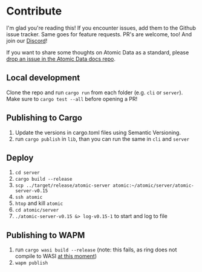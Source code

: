 # Contribute

I'm glad you're reading this!
If you encounter issues, add them to the Github issue tracker.
Same goes for feature requests.
PR's are welcome, too!
And join our [Discord](https://discord.gg/a72Rv2P)!

If you want to share some thoughts on Atomic Data as a standard, please [drop an issue in the Atomic Data docs repo](https://github.com/ontola/atomic-data/issues).

## Local development

Clone the repo and run `cargo run` from each folder (e.g. `cli` or `server`).
Make sure to `cargo test --all` before opening a PR!

## Publishing to Cargo

1. Update the versions in cargo.toml files using Semantic Versioning.
1. run `cargo publish` in `lib`, than you can run the same in `cli` and `server`

## Deploy

1. `cd server`
1. `cargo build --release`
1. `scp ../target/release/atomic-server atomic:~/atomic/server/atomic-server-v0.15`
1. `ssh atomic`
1. `htop` and kill `atomic`
1. `cd atomic/server`
1. `./atomic-server-v0.15 &> log-v0.15-1` to start and log to file

## Publishing to WAPM

1. run `cargo wasi build --release` (note: this fails, as ring does not compile to WASI [at this moment](https://github.com/briansmith/ring/issues/657))
1. `wapm publish`
